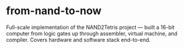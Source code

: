 # from-nand-to-now
Full-scale implementation of the NAND2Tetris project — built a 16-bit computer from logic gates up through assembler, virtual machine, and compiler. Covers hardware and software stack end-to-end.
